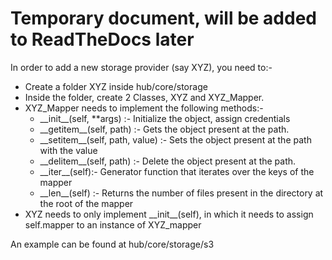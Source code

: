 # Temporary document, will be added to ReadTheDocs later

In order to add a new storage provider (say XYZ), you need to:-
- Create a folder XYZ inside hub/core/storage
- Inside the folder, create 2 Classes, XYZ and XYZ_Mapper.
- XYZ_Mapper needs to implement the following methods:-
    - \_\_init__(self, **args) :- Initialize the object, assign credentials
    - \_\_getitem__(self, path) :- Gets the object present at the path. 
    - \_\_setitem__(self, path, value) :- Sets the object present at the path with the value
    - \_\_delitem__(self, path) :- Delete the object present at the path.
    - \_\_iter__(self):- Generator function that iterates over the keys of the mapper
    - \_\_len__(self) :- Returns the number of files present in the directory at the root of the mapper
- XYZ needs to only implement \_\_init__(self), in which it needs to assign self.mapper to an instance of XYZ_mapper

An example can be found at hub/core/storage/s3

